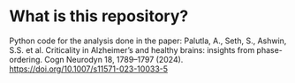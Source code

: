 # What is this repository?
Python code for the analysis done in the paper: 
Palutla, A., Seth, S., Ashwin, S.S. et al. Criticality in Alzheimer’s and healthy brains: insights from phase-ordering. Cogn Neurodyn 18, 1789–1797 (2024). https://doi.org/10.1007/s11571-023-10033-5
